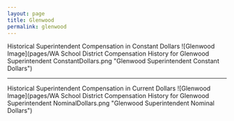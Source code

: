 ```yaml
---
layout: page
title: Glenwood
permalink: glenwood
---
```



Historical Superintendent Compensation in Constant Dollars
![Glenwood Image](pages/WA School District Compensation History for Glenwood Superintendent ConstantDollars.png "Glenwood Superintendent Constant Dollars")

___

Historical Superintendent Compensation in Current Dollars
![Glenwood Image](pages/WA School District Compensation History for Glenwood Superintendent NominalDollars.png "Glenwood Superintendent Nominal Dollars")